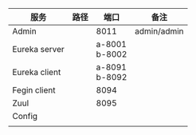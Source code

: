 


|服务|路径|端口|备注|
|---|---|---|---|
|Admin||8011|admin/admin|
|Eureka server||a-8001<br/>b-8002||
|Eureka client||a-8091<br/>b-8092||
|Fegin client||8094||
|Zuul||8095||
|Config||||
|||||